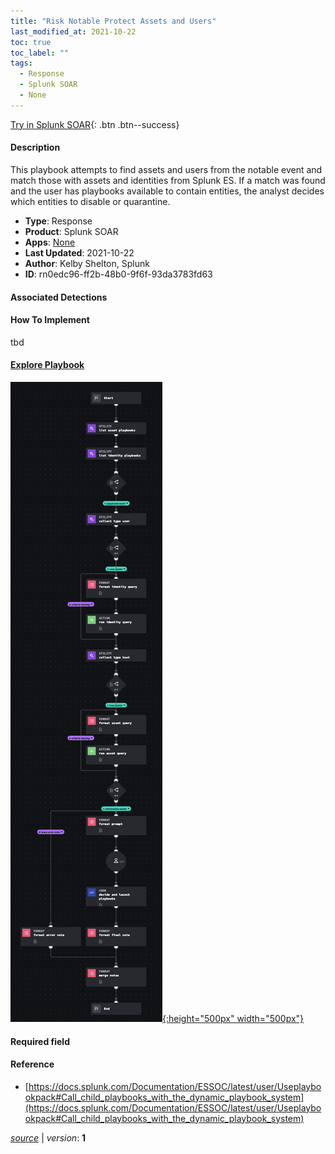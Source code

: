 ```yaml
---
title: "Risk Notable Protect Assets and Users"
last_modified_at: 2021-10-22
toc: true
toc_label: ""
tags:
  - Response
  - Splunk SOAR
  - None
---
```


[Try in Splunk SOAR](https://www.splunk.com/en_us/software/splunk-security-orchestration-and-automation.html){: .btn .btn--success}

#### Description

This playbook attempts to find assets and users from the notable event and match those with assets and identities from Splunk ES. If a match was found and the user has playbooks available to contain entities, the analyst decides which entities to disable or quarantine.

- **Type**: Response
- **Product**: Splunk SOAR
- **Apps**: [None](https://splunkbase.splunk.com/apps/#/search/None/product/soar)
- **Last Updated**: 2021-10-22
- **Author**: Kelby Shelton, Splunk
- **ID**: rn0edc96-ff2b-48b0-9f6f-93da3783fd63

#### Associated Detections


#### How To Implement
tbd


#### [Explore Playbook](https://splunk.github.io/soar-playbook-viewer/?playbook=https://raw.githubusercontent.com/phantomcyber/playbooks/latest/risk_notable_protect_assets_and_users.json)

[![explore](https://raw.githubusercontent.com/splunk/security_content/develop/playbooks/risk_notable_protect_assets_and_users.png){:height="500px" width="500px"}](https://splunk.github.io/soar-playbook-viewer/?playbook=https://raw.githubusercontent.com/phantomcyber/playbooks/latest/risk_notable_protect_assets_and_users.json)

#### Required field


#### Reference

* [https://docs.splunk.com/Documentation/ESSOC/latest/user/Useplaybookpack#Call_child_playbooks_with_the_dynamic_playbook_system](https://docs.splunk.com/Documentation/ESSOC/latest/user/Useplaybookpack#Call_child_playbooks_with_the_dynamic_playbook_system)




[*source*](https://github.com/splunk/security_content/tree/develop/playbooks/risk_notable_protect_assets_and_users.yml) \| *version*: **1**